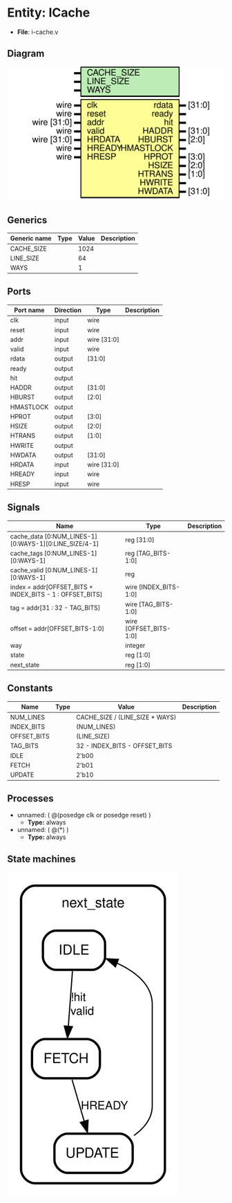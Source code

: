 
# Entity: ICache 
- **File**: i-cache.v

## Diagram
![Diagram](ICache.svg "Diagram")
## Generics

| Generic name | Type | Value | Description |
| ------------ | ---- | ----- | ----------- |
| CACHE_SIZE   |      | 1024  |             |
| LINE_SIZE    |      | 64    |             |
| WAYS         |      | 1     |             |

## Ports

| Port name | Direction | Type        | Description |
| --------- | --------- | ----------- | ----------- |
| clk       | input     | wire        |             |
| reset     | input     | wire        |             |
| addr      | input     | wire [31:0] |             |
| valid     | input     | wire        |             |
| rdata     | output    | [31:0]      |             |
| ready     | output    |             |             |
| hit       | output    |             |             |
| HADDR     | output    | [31:0]      |             |
| HBURST    | output    | [2:0]       |             |
| HMASTLOCK | output    |             |             |
| HPROT     | output    | [3:0]       |             |
| HSIZE     | output    | [2:0]       |             |
| HTRANS    | output    | [1:0]       |             |
| HWRITE    | output    |             |             |
| HWDATA    | output    | [31:0]      |             |
| HRDATA    | input     | wire [31:0] |             |
| HREADY    | input     | wire        |             |
| HRESP     | input     | wire        |             |

## Signals

| Name                                                     | Type                   | Description |
| -------------------------------------------------------- | ---------------------- | ----------- |
| cache_data [0:NUM_LINES-1][0:WAYS-1][0:LINE_SIZE/4-1]    | reg [31:0]             |             |
| cache_tags [0:NUM_LINES-1][0:WAYS-1]                     | reg [TAG_BITS-1:0]     |             |
| cache_valid [0:NUM_LINES-1][0:WAYS-1]                    | reg                    |             |
| index = addr[OFFSET_BITS + INDEX_BITS - 1 : OFFSET_BITS] | wire [INDEX_BITS-1:0]  |             |
| tag = addr[31 : 32 - TAG_BITS]                           | wire [TAG_BITS-1:0]    |             |
| offset = addr[OFFSET_BITS-1:0]                           | wire [OFFSET_BITS-1:0] |             |
| way                                                      | integer                |             |
| state                                                    | reg [1:0]              |             |
| next_state                                               | reg [1:0]              |             |

## Constants

| Name        | Type | Value                           | Description |
| ----------- | ---- | ------------------------------- | ----------- |
| NUM_LINES   |      | CACHE_SIZE / (LINE_SIZE * WAYS) |             |
| INDEX_BITS  |      | (NUM_LINES)                     |             |
| OFFSET_BITS |      | (LINE_SIZE)                     |             |
| TAG_BITS    |      | 32 - INDEX_BITS - OFFSET_BITS   |             |
| IDLE        |      | 2'b00                           |             |
| FETCH       |      | 2'b01                           |             |
| UPDATE      |      | 2'b10                           |             |

## Processes
- unnamed: ( @(posedge clk or posedge reset) )
  - **Type:** always
- unnamed: ( @(*) )
  - **Type:** always

## State machines

![Diagram_state_machine_0]( fsm_ICache_00.svg "Diagram")